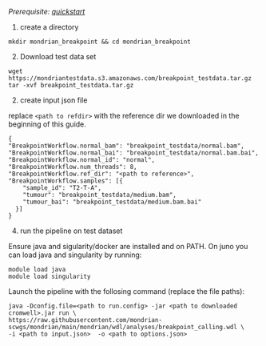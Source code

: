 
*Prerequisite: [quickstart](README.md)*


1. create a directory 
```
mkdir mondrian_breakpoint && cd mondrian_breakpoint
```

2. Download test data set

```
wget https://mondriantestdata.s3.amazonaws.com/breakpoint_testdata.tar.gz
tar -xvf breakpoint_testdata.tar.gz
```



2. create input json file

replace `<path to refdir>` with the reference dir we downloaded in the beginning of this guide.

```
{
"BreakpointWorkflow.normal_bam": "breakpoint_testdata/normal.bam",
"BreakpointWorkflow.normal_bai": "breakpoint_testdata/normal.bam.bai",
"BreakpointWorkflow.normal_id": "normal",
"BreakpointWorkflow.num_threads": 8,
"BreakpointWorkflow.ref_dir": "<path to reference>",
"BreakpointWorkflow.samples": [{
    "sample_id": "T2-T-A",
    "tumour": "breakpoint_testdata/medium.bam",
    "tumour_bai": "breakpoint_testdata/medium.bam.bai"
  }]
}
```

4. run the pipeline on test dataset

Ensure java and sigularity/docker are installed and on PATH. On juno you can load  java and singularity by running:

```
module load java
module load singularity
```

Launch the pipeline with the follosing command (replace the file paths):

```
java -Dconfig.file=<path to run.config> -jar <path to downloaded cromwell>.jar run \
https://raw.githubusercontent.com/mondrian-scwgs/mondrian/main/mondrian/wdl/analyses/breakpoint_calling.wdl \
-i <path to input.json>  -o <path to options.json>
```
